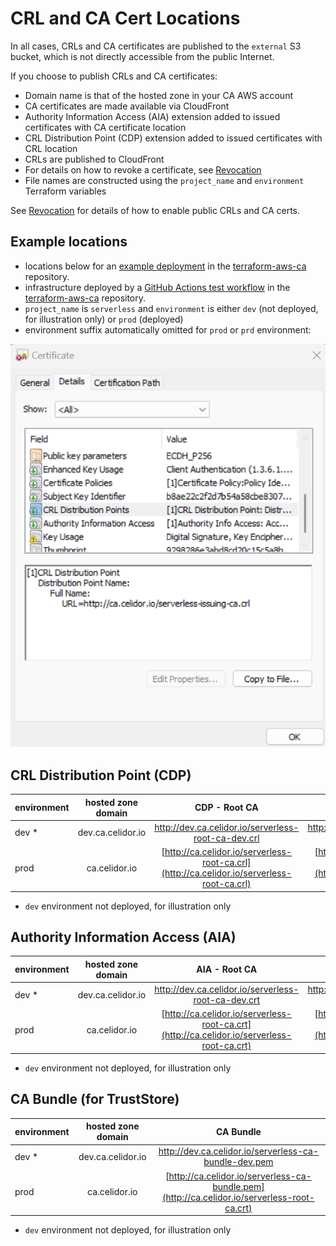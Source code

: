 # CRL and CA Cert Locations

In all cases, CRLs and CA certificates are published to the `external` S3 bucket, which is not directly accessible from the public Internet.

If you choose to publish CRLs and CA certificates:

* Domain name is that of the hosted zone in your CA AWS account
* CA certificates are made available via CloudFront
* Authority Information Access (AIA) extension added to issued certificates with CA certificate location
* CRL Distribution Point (CDP) extension added to issued certificates with CRL location
* CRLs are published to CloudFront
* For details on how to revoke a certificate, see [Revocation](revocation.md)
* File names are constructed using the `project_name` and `environment` Terraform variables

See [Revocation](revocation.md) for details of how to enable public CRLs and CA certs.

## Example locations
* locations below for an [example deployment](https://github.com/serverless-ca/terraform-aws-ca/blob/main/examples/rsa-public-crl/README.md) in the [terraform-aws-ca](https://github.com/q-solution/terraform-aws-ca) repository.
* infrastructure deployed by a [GitHub Actions test workflow](https://github.com/serverless-ca/terraform-aws-ca/blob/main/.github/workflows/rsa_public_crl.yml) in the [terraform-aws-ca](https://github.com/q-solution/terraform-aws-ca) repository.
* `project_name` is `serverless` and `environment` is either `dev` (not deployed, for illustration only) or `prod` (deployed)
* environment suffix automatically omitted for `prod` or `prd` environment:

![CRL distribution point](images/cdp.png?raw=true)

## CRL Distribution Point (CDP)

| environment | hosted zone domain |                                       CDP - Root CA                                        |                                         CDP - Issuing CA                                         |
|-------------|:------------------:|:------------------------------------------------------------------------------------------:|:------------------------------------------------------------------------------------------------:|
| dev *       | dev.ca.celidor.io  |                    http://dev.ca.celidor.io/serverless-root-ca-dev.crl                     |                      http://dev.ca.celidor.io/serverless-issuing-ca-dev.crl                      |
| prod        |   ca.celidor.io    | [http://ca.celidor.io/serverless-root-ca.crl](http://ca.celidor.io/serverless-root-ca.crl) | [http://ca.celidor.io/serverless-issuing-ca.crl](http://ca.celidor.io/serverless-issuing-ca.crl) |

* `dev` environment not deployed, for illustration only

## Authority Information Access (AIA)

| environment | hosted zone domain |                                       AIA - Root CA                                        |                                       AIA - Issuing CA                                        |
|-------------|:------------------:|:------------------------------------------------------------------------------------------:|:---------------------------------------------------------------------------------------------:|
| dev *       | dev.ca.celidor.io  |                    http://dev.ca.celidor.io/serverless-root-ca-dev.crt                     |                    http://dev.ca.celidor.io/serverless-issuing-ca-dev.crt                     |
| prod        |   ca.celidor.io    | [http://ca.celidor.io/serverless-root-ca.crt](http://ca.celidor.io/serverless-root-ca.crt) | [http://ca.celidor.io/serverless-issuing-ca.crt](http://ca.celidor.io/serverless-root-ca.crt) |

* `dev` environment not deployed, for illustration only

## CA Bundle (for TrustStore)

| environment | hosted zone domain |                                          CA Bundle                                           |
|-------------|:------------------:|:--------------------------------------------------------------------------------------------:|
| dev *       | dev.ca.celidor.io  |                      http://dev.ca.celidor.io/serverless-ca-bundle-dev.pem                       |
| prod        |   ca.celidor.io    | [http://ca.celidor.io/serverless-ca-bundle.pem](http://ca.celidor.io/serverless-root-ca.crt) |

* `dev` environment not deployed, for illustration only